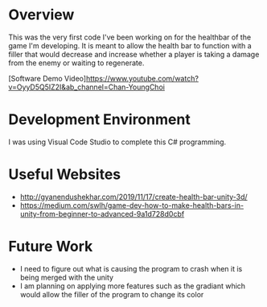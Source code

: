 # Overview



This was the very first code I've been working on for the healthbar of the game I'm developing. It is meant to allow the health bar to function with a filler that would decrease and increase whether a player is taking a damage from the enemy or waiting to regenerate.


[Software Demo Video]https://www.youtube.com/watch?v=OyyD5Q5IZ2I&ab_channel=Chan-YoungChoi

# Development Environment


I was using Visual Code Studio to complete this C# programming.

# Useful Websites

- http://gyanendushekhar.com/2019/11/17/create-health-bar-unity-3d/
- https://medium.com/swlh/game-dev-how-to-make-health-bars-in-unity-from-beginner-to-advanced-9a1d728d0cbf

# Future Work

- I need to figure out what is causing the program to crash when it is being merged with the unity
- I am planning on applying more features such as the gradiant which would allow the filler of the program to change its color
